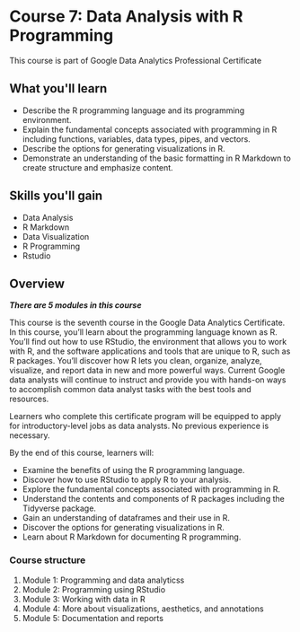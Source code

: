 # Course 7: Data Analysis with R Programming

This course is part of Google Data Analytics Professional Certificate

## What you'll learn

- Describe the R programming language and its programming environment.
- Explain the fundamental concepts associated with programming in R including functions, variables, data types, pipes, and vectors.
- Describe the options for generating visualizations in R.
- Demonstrate an understanding of the basic formatting in R Markdown to create structure and emphasize content.

## Skills you'll gain

- Data Analysis
- R Markdown
- Data Visualization
- R Programming
- Rstudio

## Overview

***There are 5 modules in this course***

This course is the seventh course in the Google Data Analytics Certificate. In this course, you’ll learn about the programming language known as R. You’ll find out how to use RStudio, the environment that allows you to work with R, and the software applications and tools that are unique to R, such as R packages. You’ll discover how R lets you clean, organize, analyze, visualize, and report data in new and more powerful ways. Current Google data analysts will continue to instruct and provide you with hands-on ways to accomplish common data analyst tasks with the best tools and resources.

Learners who complete this certificate program will be equipped to apply for introductory-level jobs as data analysts. No previous experience is necessary.

By the end of this course, learners will:

- Examine the benefits of using the R programming language.
- Discover how to use RStudio to apply R to your analysis.
- Explore the fundamental concepts associated with programming in R.
- Understand the contents and components of R packages including the Tidyverse package.
- Gain an understanding of dataframes and their use in R.
- Discover the options for generating visualizations in R.
- Learn about R Markdown for documenting R programming.

### Course structure

1. Module 1: Programming and data analyticss
2. Module 2: Programming using RStudio
3. Module 3: Working with data in R
4. Module 4: More about visualizations, aesthetics, and annotations
5. Module 5: Documentation and reports
